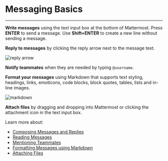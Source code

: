 # Messaging Basics
_____

**Write messages** using the text input box at the bottom of Mattermost. Press **ENTER** to send a message. Use **Shift+ENTER** to create a new line without sending a message.

**Reply to messages** by clicking the reply arrow next to the message text.

![reply arrow](https://cloud.githubusercontent.com/assets/14333569/12757627/a47dbb0c-c98d-11e5-9331-4da5e57b5c95.png)

**Notify teammates** when they are needed by typing `@username`.

**Format your messages** using Markdown that supports text styling, headings, links, emoticons, code blocks, block quotes, tables, lists and in-line images.

![markdown](https://cloud.githubusercontent.com/assets/14333569/12622129/2bcb04d6-c4e1-11e5-9701-3176e837c471.png)

**Attach files** by dragging and dropping into Mattermost or clicking the attachment icon in the text input box.

Learn more about:
- [Composing Messages and Replies](http://docs.mattermost.com/help/messaging/sending-messages.html)
- [Reading Messages](http://docs.mattermost.com/help/messaging/reading-messages.html)
- [Mentioning Teammates](http://docs.mattermost.com/help/messaging/mentioning-teammates.html)
- [Formatting Messages using Markdown](http://docs.mattermost.com/help/messaging/formatting-text.html)
- [Attaching Files](http://docs.mattermost.com/help/messaging/attaching-files.html)
